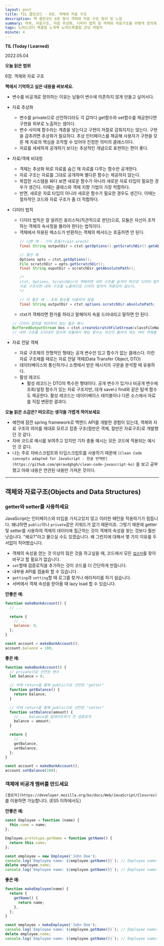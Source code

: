 ```yaml
---
layout: post
title: TIL 클린코드 - 6장. 객체와 자료 구조
description: 책 클린코드 6장 형식 객체와 자료 구조 정리 및 느낌
summary: 객체, 자료구조, 자료 추상화, 디미터 법칙 등 객체와 자료구조를 어떻게 정의에 맞게 사용해야 되는지에 대한 예시 및 설명
tags: 노마드코더 북클럽 노개북 노마드북클럽 코딩 개발자
minute: 4
---
```


**TIL (Today I Learned)**

2022.05.04

**오늘 읽은 범위**

6장. 객체와 자료 구조

**책에서 기억하고 싶은 내용을 써보세요.**

- 변수를 비공개로 정의하는 이유는 남들이 변수에 의존하지 않게 만들고 싶어서다.
- 자료 추상화
  - 변수를 private으로 선언하더라도 각 값마다 get함수와 set함수를 제공한다면 구현을 외부로 노출하는 셈이다.
  - 변수 사이에 함수라는 계층을 넣는다고 구현이 저절로 감춰지지는 않는다. 구현을 감추려면 추상화가 필요하다. 추상 인터페이스를 제공해 사용자가 구현을 모른 채 자료의 핵심을 조작할 수 있어야 진정한 의미의 클래스이다.
  - 자료를 세세하게 공개하기 보다는 추상적인 개념으로 표현하는 편이 좋다.
- 자료/객체 비대칭
  - 객체는 추상화 뒤로 자료를 숨긴 채 자료를 다루는 함수만 공개한다.
  - 자료 구조는 자료를 그대로 공개하며 별다른 함수는 제공하지 않는다.
  - 복잡한 시스템을 짜다 보면 새로운 함수가 아니라 새로운 자료 타입이 필요한 경우가 생긴다. 이때는 클래스와 객체 지향 기법이 가장 적합하다.
  - 반면, 새로운 자료 타입이 아니라 새로운 함수가 필요한 경우도 생긴다. 이때는 절차적인 코드와 자료 구조가 좀 더 적합하다.
- 디미터 법칙

  - 디미터 법칙은 잘 알려진 휴리스틱(직관적으로 판단)으로, 모듈은 자신이 조작하는 객체의 속사정을 몰라야 한다는 법칙이다.
  - 객체에서 허용된 메소드가 반환하는 객체의 메서드는 호출하면 안 된다.
    ```java
    // 나쁜 예 - 기차 충돌(train wreck)
    final String outputDir = ctxt.getOptions().getScratchDir().getAbsolutePath();

    // 좋은 예
    Options opts = ctxt.getOptions();
    File scratchDir = opts.getScratchDir();
    final String ouputDir = scratchDir.getAbsolutePath();

    /*
    ctxt, Options, ScratchDir이 객체라면 내부 구조를 숨겨야 하므로 디미터 법칙을 위반하고,
    자료 구조라면 내부 구조를 노출하므로 디미터 법칙이 적용되지 않는다.
    */

    // 더 좋은 예 - 조회 함수를 이용하지 않음
    final String outputDir = ctxt.options.scratchDir.absolutePath;
    ```
  - ctxt가 객체라면 뭔가를 하라고 말해야지 속을 드러내라고 말하면 안 된다.

  ```java
  // 디미터 법칙을 위반하지 않는 좋은 예시
  BufferedOutputStream bos = ctxt.createScratchFileStream(classFileName);
  // 내부 구조를 드러내지 않으며 모듈에서 해당 함수는 자신이 몰라야 하는 여러 객체를 탐색할 필요가 없다
  ```

- 자료 전달 객체
  - 자료 구조체의 전형적인 형태는 공개 변수만 있고 함수가 없는 클래스다. 이런 자료 구조체를 때로는 자료 전달 객체(Data Transfer Object, DTO)
  - 데이터베이스와 통신하거나 소켓에서 받은 메시지의 구문을 분석할 때 유용하다.
  - 활성 레코드
    - 활성 레코드는 DTO의 특수한 형태이다. 공개 변수가 있거나 비공개 변수에 조회/설정 함수가 있는 자료 구조지만, 대개 save나 find와 같은 탐색 함수도 제공한다. 활성 레코드는 데이터베이스 테이블이나 다른 소스에서 자료를 직접 변환한 결과다.

**오늘 읽은 소감은? 떠오르는 생각을 가볍게 적어보세요**

- 예전에 잠깐 spring framework로 백엔드 API를 개발한 경험이 있는데, 객체와 자료 구조의 의미를 제대로 모르고 잡종 구조(절반은 객체, 절반은 자료구조)로 개발했던 것 같다.
- 자바 코드로 예시를 보여주고 있지만 기차 충돌 예시는 모든 코드에 적용되는 예시인 것 같다.
- 나는 주로 자바스크립트와 타입스크립트를 사용하기 때문에 `[Clean Code concepts adapted for JavaScript - 한글 번역판](https://github.com/qkraudghgh/clean-code-javascript-ko)` 을 보고 공부했고 아래 내용은 연관된 내용만 가져온 것이다.

---

## **객체와 자료구조(Objects and Data Structures)**

### getter와 setter를 사용하세요

JavaScript는 인터페이스와 타입을 가지고있지 않고 이러한 패턴을 적용하기가 힘듭니다. 왜냐하면 `public`이나 `private`같은 키워드가 없기 때문이죠. 그렇기 때문에 getter 및 setter를 사용하여 객체의 데이터에 접근하는 것이 객체의 속성을 찾는 것보다 훨씬 낫습니다. "왜요?"라고 물으실 수도 있겠습니다. 왜 그런지에 대해서 몇 가지 이유를 두서없이 적어봤습니다.

- 객체의 속성을 얻는 것 이상의 많은 것을 하고싶을 때, 코드에서 모든 [`접근자`](https://developer.mozilla.org/ko/docs/Web/JavaScript/Reference/Functions/get)를 찾아 바꾸고 할 필요가 없습니다.
- `set`할때 검증로직을 추가하는 것이 코드를 더 간단하게 만듭니다.
- 내부용 API를 캡슐화 할 수 있습니다.
- `getting`과 `setting`할 때 로그를 찾거나 에러처리를 하기 쉽습니다.
- 서버에서 객체 속성을 받아올 때 lazy load 할 수 있습니다.

**안좋은 예:**

```jsx
function makeBankAccount() {
  // ...

  return {
    // ...
    balance: 0,
  };
}

const account = makeBankAccount();
account.balance = 100;
```

**좋은 예:**

```jsx
function makeBankAccount() {
  // private으로 선언된 변수
  let balance = 0;

  // 아래 return을 통해 public으로 선언된 "getter"
  function getBalance() {
    return balance;
  }

  // 아래 return을 통해 public으로 선언된 "setter"
  function setBalance(amount) {
    // ... balance를 업데이트하기 전 검증로직
    balance = amount;
  }

  return {
    // ...
    getBalance,
    setBalance,
  };
}

const account = makeBankAccount();
account.setBalance(100);
```

### 객체에 비공개 멤버를 만드세요

`[클로저](https://developer.mozilla.org/ko/docs/Web/JavaScript/Closures)`를 이용하면 가능합니다. (ES5 이하에서도)

**안좋은 예:**

```jsx
const Employee = function (name) {
  this.name = name;
};

Employee.prototype.getName = function getName() {
  return this.name;
};

const employee = new Employee('John Doe');
console.log(`Employee name: ${employee.getName()}`); // Employee name: John Doe
delete employee.name;
console.log(`Employee name: ${employee.getName()}`); // Employee name: undefined
```

**좋은 예:**

```jsx
function makeEmployee(name) {
  return {
    getName() {
      return name;
    },
  };
}

const employee = makeEmployee('John Doe');
console.log(`Employee name: ${employee.getName()}`); // Employee name: John Doe
delete employee.name;
console.log(`Employee name: ${employee.getName()}`); // Employee name: John Doe
```
